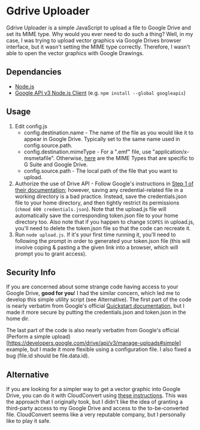 # Gdrive Uploader
Gdrive Uploader is a simple JavaScript to upload a file to Google Drive and set its MIME type.  Why would you ever need to do such a thing?  Well, in my case, I was trying to upload vector graphics via Google Drives browser interface, but it wasn't setting the MIME type correctly.  Therefore, I wasn't able to open the vector graphics with Google Drawings.
## Dependancies
* [Node.js](https://nodejs.org/en/download/)
* [Google API v3 Node.js Client](https://www.npmjs.com/package/googleapis) (e.g. `npm install --global googleapis`)
## Usage
1. Edit config.js
   * config.destination.name - The name of the file as you would like it to appear in Google Drive.  Typically set to the same name used in config.source.path.
   * config.destination.mimeType - For a ".emf" file, use "application/x-msmetafile".  Otherwise, [here](https://developers.google.com/drive/api/v3/mime-types) are the MIME Types that are specific to G Suite and Google Drive.
   * config.source.path - The local path of the file that you want to upload.
1. Authorize the use of Drive API - Follow Google's instructions in [Step 1 of their documentation](https://developers.google.com/drive/api/v3/quickstart/nodejs#step_1_turn_on_the); however, saving any credential-related file in a working directory is a bad practice.  Instead, save the credentials.json file to your home directory, and then tightly restrict its permissions (`chmod 600 credentials.json`).  Note that the upload.js file will automatically save the corresponding token.json file to your home directory too.  Also note that if you happen to change `SCOPES` in upload.js, you'll need to delete the token.json file so that the code can recreate it.
1. Run `node upload.js`.  If it's your first time running it, you'll need to following the prompt in order to generated your token.json file (this will involve coping & pasting a the given link into a browser, which will prompt you to grant access).
## Security Info
If you are concerned about some strange code having access to your Google Drive, **good for you**!  I had the similar concern, which led me to develop this simple utility script (see Alternative).  The first part of the code is nearly verbatim from Google's official [Quickstart documentation](https://developers.google.com/drive/api/v3/quickstart/nodejs#step_3_set_up_the_sample), but I made it more secure by putting the credentials.json and token.json in the home dir.

The last part of the code is also nearly verbatim from Google's official (Perform a simple upload)[https://developers.google.com/drive/api/v3/manage-uploads#simple] example, but I made it more flexible using a configuration file.  I also fixed a bug (file.id should be file.data.id).
## Alternative
If you are looking for a simpler way to get a vector graphic into Google Drive, you can do it with CloudConvert using [these instructions](https://graphicdesign.stackexchange.com/a/115861).  This was the approach that I originally took, but I didn't like the idea of granting a third-party access to my Google Drive and access to the to-be-converted file.  CloudConvert seems like a very reputable company, but I personally like to play it safe.
